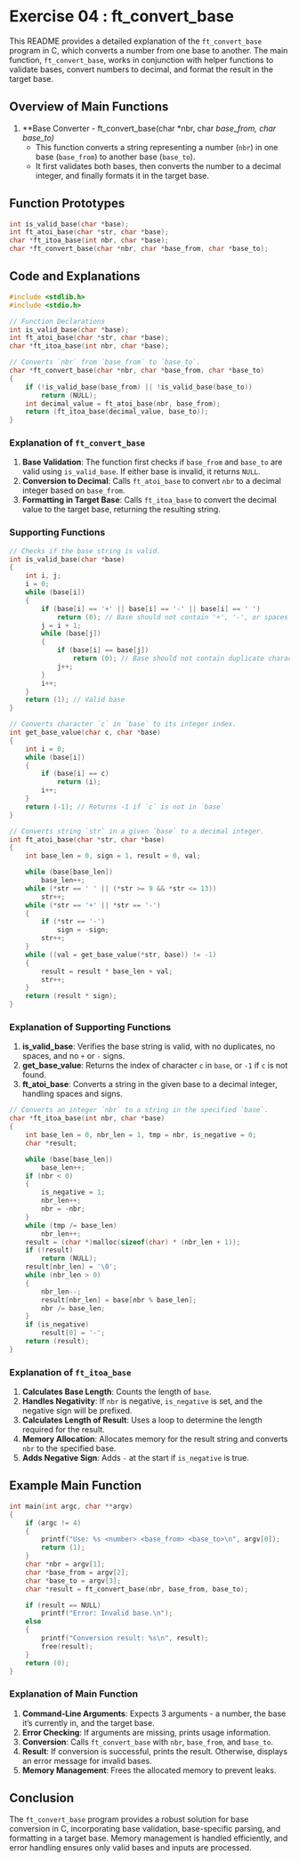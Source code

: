
# Exercise 04 : ft_convert_base

This README provides a detailed explanation of the `ft_convert_base` program in C, which converts a number from one base to another. The main function, `ft_convert_base`, works in conjunction with helper functions to validate bases, convert numbers to decimal, and format the result in the target base.

## Overview of Main Functions

1. **Base Converter - ft_convert_base(char *nbr, char *base_from, char *base_to)**
   - This function converts a string representing a number (`nbr`) in one base (`base_from`) to another base (`base_to`). 
   - It first validates both bases, then converts the number to a decimal integer, and finally formats it in the target base.

## Function Prototypes

```c
int is_valid_base(char *base);
int ft_atoi_base(char *str, char *base);
char *ft_itoa_base(int nbr, char *base);
char *ft_convert_base(char *nbr, char *base_from, char *base_to);
```

## Code and Explanations

```c
#include <stdlib.h>
#include <stdio.h>

// Function Declarations
int is_valid_base(char *base);
int ft_atoi_base(char *str, char *base);
char *ft_itoa_base(int nbr, char *base);

// Converts `nbr` from `base_from` to `base_to`.
char *ft_convert_base(char *nbr, char *base_from, char *base_to)
{
    if (!is_valid_base(base_from) || !is_valid_base(base_to))
        return (NULL);
    int decimal_value = ft_atoi_base(nbr, base_from);
    return (ft_itoa_base(decimal_value, base_to));
}
```

### Explanation of `ft_convert_base`
1. **Base Validation**: The function first checks if `base_from` and `base_to` are valid using `is_valid_base`. If either base is invalid, it returns `NULL`.
2. **Conversion to Decimal**: Calls `ft_atoi_base` to convert `nbr` to a decimal integer based on `base_from`.
3. **Formatting in Target Base**: Calls `ft_itoa_base` to convert the decimal value to the target base, returning the resulting string.

### Supporting Functions

```c
// Checks if the base string is valid.
int is_valid_base(char *base)
{
    int i, j;
    i = 0;
    while (base[i])
    {
        if (base[i] == '+' || base[i] == '-' || base[i] == ' ')
            return (0); // Base should not contain '+', '-', or spaces
        j = i + 1;
        while (base[j])
        {
            if (base[i] == base[j])
                return (0); // Base should not contain duplicate characters
            j++;
        }
        i++;
    }
    return (1); // Valid base
}

// Converts character `c` in `base` to its integer index.
int get_base_value(char c, char *base)
{
    int i = 0;
    while (base[i])
    {
        if (base[i] == c)
            return (i);
        i++;
    }
    return (-1); // Returns -1 if `c` is not in `base`
}

// Converts string `str` in a given `base` to a decimal integer.
int ft_atoi_base(char *str, char *base)
{
    int base_len = 0, sign = 1, result = 0, val;

    while (base[base_len])
        base_len++;
    while (*str == ' ' || (*str >= 9 && *str <= 13))
        str++;
    while (*str == '+' || *str == '-')
    {
        if (*str == '-')
            sign = -sign;
        str++;
    }
    while ((val = get_base_value(*str, base)) != -1)
    {
        result = result * base_len + val;
        str++;
    }
    return (result * sign);
}
```

### Explanation of Supporting Functions
1. **is_valid_base**: Verifies the base string is valid, with no duplicates, no spaces, and no `+` or `-` signs.
2. **get_base_value**: Returns the index of character `c` in `base`, or `-1` if `c` is not found.
3. **ft_atoi_base**: Converts a string in the given base to a decimal integer, handling spaces and signs.

```c
// Converts an integer `nbr` to a string in the specified `base`.
char *ft_itoa_base(int nbr, char *base)
{
    int base_len = 0, nbr_len = 1, tmp = nbr, is_negative = 0;
    char *result;

    while (base[base_len])
        base_len++;
    if (nbr < 0)
    {
        is_negative = 1;
        nbr_len++;
        nbr = -nbr;
    }
    while (tmp /= base_len)
        nbr_len++;
    result = (char *)malloc(sizeof(char) * (nbr_len + 1));
    if (!result)
        return (NULL);
    result[nbr_len] = '\0';
    while (nbr_len > 0)
    {
        nbr_len--;
        result[nbr_len] = base[nbr % base_len];
        nbr /= base_len;
    }
    if (is_negative)
        result[0] = '-';
    return (result);
}
```

### Explanation of `ft_itoa_base`
1. **Calculates Base Length**: Counts the length of `base`.
2. **Handles Negativity**: If `nbr` is negative, `is_negative` is set, and the negative sign will be prefixed.
3. **Calculates Length of Result**: Uses a loop to determine the length required for the result.
4. **Memory Allocation**: Allocates memory for the result string and converts `nbr` to the specified base.
5. **Adds Negative Sign**: Adds `-` at the start if `is_negative` is true.

## Example Main Function

```c
int main(int argc, char **argv)
{
    if (argc != 4)
    {
        printf("Use: %s <number> <base_from> <base_to>\n", argv[0]);
        return (1);
    }
    char *nbr = argv[1];
    char *base_from = argv[2];
    char *base_to = argv[3];
    char *result = ft_convert_base(nbr, base_from, base_to);

    if (result == NULL)
        printf("Error: Invalid base.\n");
    else
    {
        printf("Conversion result: %s\n", result);
        free(result);
    }
    return (0);
}
```

### Explanation of Main Function
1. **Command-Line Arguments**: Expects 3 arguments - a number, the base it’s currently in, and the target base.
2. **Error Checking**: If arguments are missing, prints usage information.
3. **Conversion**: Calls `ft_convert_base` with `nbr`, `base_from`, and `base_to`.
4. **Result**: If conversion is successful, prints the result. Otherwise, displays an error message for invalid bases.
5. **Memory Management**: Frees the allocated memory to prevent leaks.

## Conclusion

The `ft_convert_base` program provides a robust solution for base conversion in C, incorporating base validation, base-specific parsing, and formatting in a target base. Memory management is handled efficiently, and error handling ensures only valid bases and inputs are processed.
